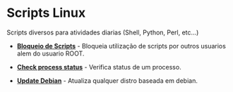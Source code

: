 # Scripts Linux
 Scripts diversos para atividades diarias (Shell, Python, Perl, etc...)

- [**Bloqueio de Scripts**](https://github.com/MikeFortes/Scripts-Diversos/blob/main/Linux/BlockScriptin.sh) - Bloqueia utilização de scripts por outros usuarios alem do usuario ROOT.

- [**Check process status**](https://github.com/MikeFortes/Scripts-Diversos/blob/main/Linux/CheckProcess.sh) - Verifica status de um processo.

- [**Update Debian**](https://github.com/MikeFortes/Scripts-Diversos/blob/main/Linux/UpdateDebian.sh) - Atualiza qualquer distro baseada em debian.
